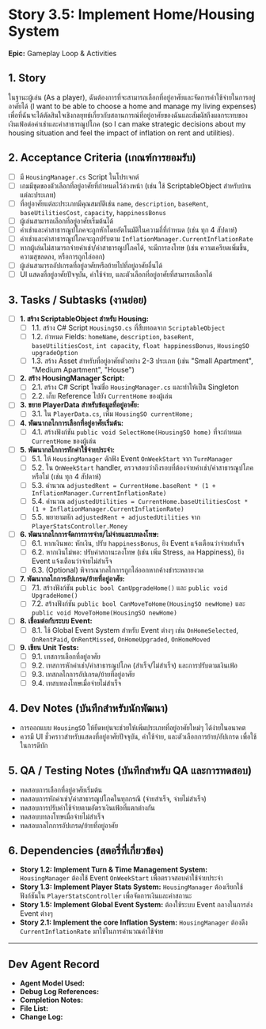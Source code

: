 # Story 3.5: Implement Home/Housing System

**Epic:** Gameplay Loop & Activities

## 1. Story
ในฐานะผู้เล่น (As a player), ฉันต้องการที่จะสามารถเลือกที่อยู่อาศัยและจัดการค่าใช้จ่ายในการอยู่อาศัยได้ (I want to be able to choose a home and manage my living expenses) เพื่อที่ฉันจะได้ตัดสินใจเชิงกลยุทธ์เกี่ยวกับสถานการณ์ที่อยู่อาศัยของฉันและสัมผัสถึงผลกระทบของเงินเฟ้อต่อค่าเช่าและค่าสาธารณูปโภค (so I can make strategic decisions about my housing situation and feel the impact of inflation on rent and utilities).

## 2. Acceptance Criteria (เกณฑ์การยอมรับ)
- [ ] มี `HousingManager.cs` Script ในโปรเจกต์
- [ ] เกมมีชุดของตัวเลือกที่อยู่อาศัยที่กำหนดไว้ล่วงหน้า (เช่น ใช้ ScriptableObject สำหรับบ้านแต่ละประเภท)
- [ ] ที่อยู่อาศัยแต่ละประเภทมีคุณสมบัติเช่น `name`, `description`, `baseRent`, `baseUtilitiesCost`, `capacity`, `happinessBonus`
- [ ] ผู้เล่นสามารถเลือกที่อยู่อาศัยเริ่มต้นได้
- [ ] ค่าเช่าและค่าสาธารณูปโภคจะถูกหักโดยอัตโนมัติในความถี่ที่กำหนด (เช่น ทุก 4 สัปดาห์)
- [ ] ค่าเช่าและค่าสาธารณูปโภคจะถูกปรับตาม `InflationManager.CurrentInflationRate`
- [ ] หากผู้เล่นไม่สามารถจ่ายค่าเช่า/ค่าสาธารณูปโภคได้, จะมีการลงโทษ (เช่น ความเครียดเพิ่มขึ้น, ความสุขลดลง, หรือการถูกไล่ออก)
- [ ] ผู้เล่นสามารถอัปเกรดที่อยู่อาศัยหรือย้ายไปที่อยู่อาศัยอื่นได้
- [ ] UI แสดงที่อยู่อาศัยปัจจุบัน, ค่าใช้จ่าย, และตัวเลือกที่อยู่อาศัยที่สามารถเลือกได้

## 3. Tasks / Subtasks (งานย่อย)
- [ ] **1. สร้าง ScriptableObject สำหรับ Housing:**
  - [ ] 1.1. สร้าง C# Script `HousingSO.cs` ที่สืบทอดจาก `ScriptableObject`
  - [ ] 1.2. กำหนด Fields: `homeName`, `description`, `baseRent`, `baseUtilitiesCost`, `int capacity`, `float happinessBonus`, `HousingSO upgradeOption`
  - [ ] 1.3. สร้าง Asset สำหรับที่อยู่อาศัยตัวอย่าง 2-3 ประเภท (เช่น "Small Apartment", "Medium Apartment", "House")

- [ ] **2. สร้าง HousingManager Script:**
  - [ ] 2.1. สร้าง C# Script ใหม่ชื่อ `HousingManager.cs` และทำให้เป็น Singleton
  - [ ] 2.2. เก็บ Reference ไปยัง `CurrentHome` ของผู้เล่น

- [ ] **3. ขยาย PlayerData สำหรับข้อมูลที่อยู่อาศัย:**
  - [ ] 3.1. ใน `PlayerData.cs`, เพิ่ม `HousingSO currentHome;`

- [ ] **4. พัฒนากลไกการเลือกที่อยู่อาศัยเริ่มต้น:**
  - [ ] 4.1. สร้างฟังก์ชัน `public void SelectHome(HousingSO home)` ที่จะกำหนด `CurrentHome` ของผู้เล่น

- [ ] **5. พัฒนากลไกการหักค่าใช้จ่ายประจำ:**
  - [ ] 5.1. ให้ `HousingManager` ดักฟัง Event `OnWeekStart` จาก `TurnManager`
  - [ ] 5.2. ใน `OnWeekStart` handler, ตรวจสอบว่าถึงรอบที่ต้องจ่ายค่าเช่า/ค่าสาธารณูปโภคหรือไม่ (เช่น ทุก 4 สัปดาห์)
  - [ ] 5.3. คำนวณ `adjustedRent = CurrentHome.baseRent * (1 + InflationManager.CurrentInflationRate)`
  - [ ] 5.4. คำนวณ `adjustedUtilities = CurrentHome.baseUtilitiesCost * (1 + InflationManager.CurrentInflationRate)`
  - [ ] 5.5. พยายามหัก `adjustedRent + adjustedUtilities` จาก `PlayerStatsController.Money`

- [ ] **6. พัฒนากลไกการจัดการการจ่าย/ไม่จ่ายและบทลงโทษ:**
  - [ ] 6.1. หากเงินพอ: หักเงิน, ปรับ `happinessBonus`, ยิง Event แจ้งเตือนว่าจ่ายสำเร็จ
  - [ ] 6.2. หากเงินไม่พอ: ปรับค่าสถานะลงโทษ (เช่น เพิ่ม Stress, ลด Happiness), ยิง Event แจ้งเตือนว่าจ่ายไม่สำเร็จ
  - [ ] 6.3. (Optional) พิจารณากลไกการถูกไล่ออกหากค้างชำระหลายงวด

- [ ] **7. พัฒนากลไกการอัปเกรด/ย้ายที่อยู่อาศัย:**
  - [ ] 7.1. สร้างฟังก์ชัน `public bool CanUpgradeHome()` และ `public void UpgradeHome()`
  - [ ] 7.2. สร้างฟังก์ชัน `public bool CanMoveToHome(HousingSO newHome)` และ `public void MoveToHome(HousingSO newHome)`

- [ ] **8. เชื่อมต่อกับระบบ Event:**
  - [ ] 8.1. ใช้ Global Event System สำหรับ Event ต่างๆ เช่น `OnHomeSelected`, `OnRentPaid`, `OnRentMissed`, `OnHomeUpgraded`, `OnHomeMoved`

- [ ] **9. เขียน Unit Tests:**
  - [ ] 9.1. เทสการเลือกที่อยู่อาศัย
  - [ ] 9.2. เทสการหักค่าเช่า/ค่าสาธารณูปโภค (สำเร็จ/ไม่สำเร็จ) และการปรับตามเงินเฟ้อ
  - [ ] 9.3. เทสกลไกการอัปเกรด/ย้ายที่อยู่อาศัย
  - [ ] 9.4. เทสบทลงโทษเมื่อจ่ายไม่สำเร็จ

## 4. Dev Notes (บันทึกสำหรับนักพัฒนา)
- การออกแบบ `HousingSO` ให้ยืดหยุ่นจะช่วยให้เพิ่มประเภทที่อยู่อาศัยใหม่ๆ ได้ง่ายในอนาคต
- ควรมี UI ชั่วคราวสำหรับแสดงที่อยู่อาศัยปัจจุบัน, ค่าใช้จ่าย, และตัวเลือกการย้าย/อัปเกรด เพื่อใช้ในการดีบัก

## 5. QA / Testing Notes (บันทึกสำหรับ QA และการทดสอบ)
- ทดสอบการเลือกที่อยู่อาศัยเริ่มต้น
- ทดสอบการหักค่าเช่า/ค่าสาธารณูปโภคในทุกกรณี (จ่ายสำเร็จ, จ่ายไม่สำเร็จ)
- ทดสอบการปรับค่าใช้จ่ายตามอัตราเงินเฟ้อที่แตกต่างกัน
- ทดสอบบทลงโทษเมื่อจ่ายไม่สำเร็จ
- ทดสอบกลไกการอัปเกรด/ย้ายที่อยู่อาศัย

## 6. Dependencies (สตอรี่ที่เกี่ยวข้อง)
- **Story 1.2: Implement Turn & Time Management System:** `HousingManager` ต้องใช้ Event `OnWeekStart` เพื่อตรวจสอบค่าใช้จ่ายประจำ
- **Story 1.3: Implement Player Stats System:** `HousingManager` ต้องเรียกใช้ฟังก์ชันใน `PlayerStatsController` เพื่อจัดการเงินและค่าสถานะ
- **Story 1.5: Implement Global Event System:** ต้องใช้ระบบ Event กลางในการส่ง Event ต่างๆ
- **Story 2.1: Implement the core Inflation System:** `HousingManager` ต้องดึง `CurrentInflationRate` มาใช้ในการคำนวณค่าใช้จ่าย

---
## Dev Agent Record
- **Agent Model Used:**
- **Debug Log References:**
- **Completion Notes:**
- **File List:**
- **Change Log:**
